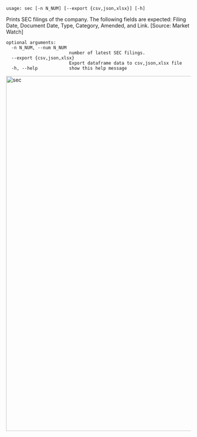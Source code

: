 ```text
usage: sec [-n N_NUM] [--export {csv,json,xlsx}] [-h]
```

Prints SEC filings of the company. The following fields are expected: Filing Date, Document Date, Type, Category, Amended, and Link. [Source: Market
Watch]

```
optional arguments:
  -n N_NUM, --num N_NUM
                        number of latest SEC filings.
  --export {csv,json,xlsx}
                        Export dataframe data to csv,json,xlsx file
  -h, --help            show this help message
```

<img width="967" alt="sec" src="https://user-images.githubusercontent.com/25267873/108609256-a8efbc80-73c4-11eb-97cc-3c819aebc795.png">
